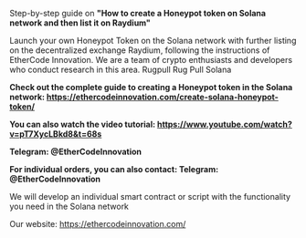 Step-by-step guide on __"How to create a Honeypot token on Solana network and then list it on Raydium"__

Launch your own Honeypot Token on the Solana network with further listing on the decentralized exchange Raydium, following the instructions of EtherCode Innovation. 
We are a team of crypto enthusiasts and developers who conduct research in this area.
Rugpull Rug Pull Solana

__Check out the complete guide to creating a Honeypot token in the Solana network:
https://ethercodeinnovation.com/create-solana-honeypot-token/__

__You can also watch the video tutorial: https://www.youtube.com/watch?v=pT7XycLBkd8&t=68s__

__Telegram: @EtherCodeInnovation__

__For individual orders, you can also contact: Telegram: @EtherCodeInnovation__

We will develop an individual smart contract or script with the functionality you need in the Solana network

Our website: https://ethercodeinnovation.com/
